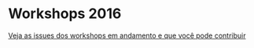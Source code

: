 # Workshops 2016

[Veja as issues dos workshops em andamento e que você pode contribuir](https://github.com/WoMakersCode/workshops-2016/issues)
